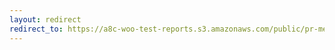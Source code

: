 ```yaml
---
layout: redirect
redirect_to: https://a8c-woo-test-reports.s3.amazonaws.com/public/pr-merge/38920/e2e/index.html
---
```

